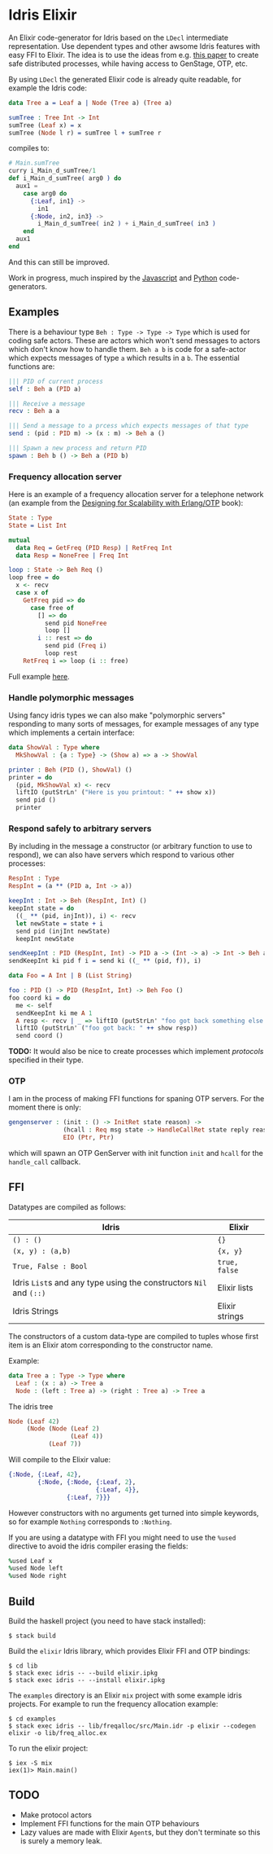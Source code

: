 # Idris Elixir

An Elixir code-generator for Idris based on the `LDecl` intermediate
representation. Use dependent types and other awsome Idris features with easy
FFI to Elixir. The idea is to use the ideas from e.g. [this
paper](https://eb.host.cs.st-andrews.ac.uk/writings/tdd-conc.pdf) to create safe
distributed processes, while having access to GenStage, OTP, etc.

By using `LDecl` the generated Elixir code is already quite readable, for
example the Idris code:

```idris
data Tree a = Leaf a | Node (Tree a) (Tree a)

sumTree : Tree Int -> Int
sumTree (Leaf x) = x
sumTree (Node l r) = sumTree l + sumTree r
```

compiles to:

```elixir
# Main.sumTree
curry i_Main_d_sumTree/1
def i_Main_d_sumTree( arg0 ) do
  aux1 =
    case arg0 do
      {:Leaf, in1} ->
        in1
      {:Node, in2, in3} ->
        i_Main_d_sumTree( in2 ) + i_Main_d_sumTree( in3 )
    end
  aux1
end
```

And this can still be improved.

Work in progress, much inspired by the
[Javascript](https://github.com/idris-lang/Idris-dev/tree/master/src/IRTS/JavaScript)
and [Python](https://github.com/ziman/idris-py) code-generators.

## Examples

There is a behaviour type `Beh : Type -> Type -> Type` which is used for coding
safe actors. These are actors which won't send messages to actors which don't
know how to handle them. `Beh a b` is code for a safe-actor which expects
messages of type `a` which results in a `b`. The essential functions are:

```idris
||| PID of current process
self : Beh a (PID a)

||| Receive a message
recv : Beh a a

||| Send a message to a prcess which expects messages of that type
send : (pid : PID m) -> (x : m) -> Beh a ()

||| Spawn a new process and return PID
spawn : Beh b () -> Beh a (PID b)
```

### Frequency allocation server

Here is an example of a frequency allocation server for a telephone network (an
example from the [Designing for Scalability with
Erlang/OTP](http://shop.oreilly.com/product/0636920024149.do) book):

```idris
State : Type
State = List Int

mutual
  data Req = GetFreq (PID Resp) | RetFreq Int
  data Resp = NoneFree | Freq Int

loop : State -> Beh Req ()
loop free = do
  x <- recv
  case x of
    GetFreq pid => do
      case free of
        [] => do
          send pid NoneFree
          loop []
        i :: rest => do
          send pid (Freq i)
          loop rest
    RetFreq i => loop (i :: free)
```

Full example [here](https://github.com/jameshaydon/idris-elixir/blob/master/examples/lib/Frequency.idr).

### Handle polymorphic messages

Using fancy idris types we can also make "polymorphic servers" responding to
many sorts of messages, for example messages of any type which implements a
certain interface:

```idris
data ShowVal : Type where
  MkShowVal : {a : Type} -> (Show a) => a -> ShowVal

printer : Beh (PID (), ShowVal) ()
printer = do
  (pid, MkShowVal x) <- recv
  liftIO (putStrLn' ("Here is you printout: " ++ show x))
  send pid ()
  printer
```

### Respond safely to arbitrary servers

By including in the message a constructor (or arbitrary function to use to
respond), we can also have servers which respond to various other processes:

```idris
RespInt : Type
RespInt = (a ** (PID a, Int -> a))

keepInt : Int -> Beh (RespInt, Int) ()
keepInt state = do
  ((_ ** (pid, injInt)), i) <- recv
  let newState = state + i
  send pid (injInt newState)
  keepInt newState

sendKeepInt : PID (RespInt, Int) -> PID a -> (Int -> a) -> Int -> Beh a ()
sendKeepInt ki pid f i = send ki ((_ ** (pid, f)), i)

data Foo = A Int | B (List String)

foo : PID () -> PID (RespInt, Int) -> Beh Foo ()
foo coord ki = do
  me <- self
  sendKeepInt ki me A 1
  A resp <- recv | _ => liftIO (putStrLn' "foo got back something else.")
  liftIO (putStrLn' ("foo got back: " ++ show resp))
  send coord ()
```

__TODO:__ It would also be nice to create processes which implement _protocols_
specified in their type.

### OTP

I am in the process of making FFI functions for spaning OTP servers. For the
moment there is only:

```idris
gengenserver : (init : () -> InitRet state reason) ->
               (hcall : Req msg state -> HandleCallRet state reply reason) ->
               EIO (Ptr, Ptr)
```

which will spawn an OTP GenServer with init function `init` and `hcall` for the
`handle_call` callback.

## FFI

Datatypes are compiled as follows:

| Idris                                                              | Elixir        |
| ---                                                                | ---           |
| `() : ()`                                                          | `{}`          |
| `(x, y) : (a,b)`                                                   | `{x, y}`      |
| `True, False : Bool`                                               | `true, false` |
| Idris `List`s and any type using the constructors `Nil` and `(::)` | Elixir lists  |
| Idris Strings                                                      | Elixir strings |

The constructors of a custom data-type are compiled to tuples whose first item
is an Elixir atom corresponding to the constructor name.

Example:

```idris
data Tree a : Type -> Type where
  Leaf : (x : a) -> Tree a
  Node : (left : Tree a) -> (right : Tree a) -> Tree a
```

The idris tree

```idris
Node (Leaf 42)
     (Node (Node (Leaf 2)
                 (Leaf 4))
           (Leaf 7))
```

Will compile to the Elixir value:

```elixir
{:Node, {:Leaf, 42},
        {:Node, {:Node, {:Leaf, 2},
                        {:Leaf, 4}},
                {:Leaf, 7}}}
```

However constructors with no arguments get turned into simple keywords, so for
example `Nothing` corresponds to `:Nothing`.

If you are using a datatype with FFI you might need to use the `%used` directive
to avoid the idris compiler erasing the fields:

```idris
%used Leaf x
%used Node left
%used Node right
```

## Build

Build the haskell project (you need to have stack installed):

```
$ stack build
```

Build the `elixir` Idris library, which provides Elixir FFI and OTP bindings:

```
$ cd lib
$ stack exec idris -- --build elixir.ipkg 
$ stack exec idris -- --install elixir.ipkg
```

The `examples` directory is an Elixir `mix` project with some example idris
projects. For example to run the frequency allocation example:

```
$ cd examples
$ stack exec idris -- lib/freqalloc/src/Main.idr -p elixir --codegen elixir -o lib/freq_alloc.ex
```

To run the elixir project:
```
$ iex -S mix
iex(1)> Main.main()
```

## TODO

- Make protocol actors
- Implement FFI functions for the main OTP behaviours
- Lazy values are made with Elixir `Agent`s, but they don't terminate so this is
  surely a memory leak.
